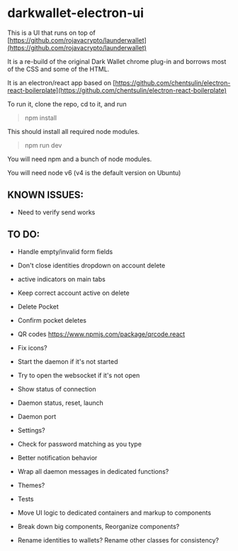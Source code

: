 # darkwallet-electron-ui

This is a UI that runs on top of [https://github.com/rojavacrypto/launderwallet](https://github.com/rojavacrypto/launderwallet)

It is a re-build of the original Dark Wallet chrome plug-in and borrows most of the CSS and some of the HTML.

It is an electron/react app based on [https://github.com/chentsulin/electron-react-boilerplate](https://github.com/chentsulin/electron-react-boilerplate)

To run it, clone the repo, cd to it, and run

> npm install

This should install all required node modules.

> npm run dev

You will need npm and a bunch of node modules.

You will need node v6 (v4 is the default version on Ubuntu)

## KNOWN ISSUES:

- Need to verify send works

## TO DO:

- Handle empty/invalid form fields
- Don't close identities dropdown on account delete
- active indicators on main tabs
- Keep correct account active on delete
- Delete Pocket
- Confirm pocket deletes

- QR codes https://www.npmjs.com/package/qrcode.react
- Fix icons?
- Start the daemon if it's not started
- Try to open the websocket if it's not open
- Show status of connection
- Daemon status, reset, launch
- Daemon port
- Settings?
- Check for password matching as you type
- Better notification behavior
- Wrap all daemon messages in dedicated functions?

- Themes?

- Tests
- Move UI logic to dedicated containers and markup to components
- Break down big components, Reorganize components?
- Rename identities to wallets? Rename other classes for consistency?
